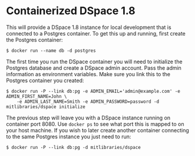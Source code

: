 
Containerized DSpace 1.8
========================

This will provide a DSpace 1.8 instance for local development that is connected to a Postgres container. To get this up and running, first create the Postgres container:

    $ docker run --name db -d postgres

The first time you run the DSpace container you will need to initialize the Postgres database and create a DSpace admin account. Pass the admin information as environment variables. Make sure you link this to the Postgres container you created:

    $ docker run -P --link db:pg -e ADMIN_EMAIL='admin@example.com' -e ADMIN_FIRST_NAME=John \
        -e ADMIN_LAST_NAME=Smith -e ADMIN_PASSWORD=password -d mitlibraries/dspace initialize

The previous step will leave you with a DSpace instance running on container port 8080. Use ``docker ps`` to see what port this is mapped to on your host machine. If you wish to later create another container connecting to the same Postgres instance you just need to run:

    $ docker run -P --link db:pg -d mitlibraries/dspace
